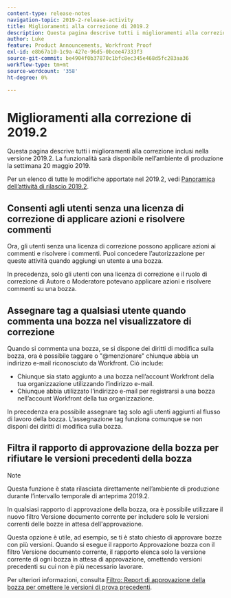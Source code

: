 ```yaml
---
content-type: release-notes
navigation-topic: 2019-2-release-activity
title: Miglioramenti alla correzione di 2019.2
description: Questa pagina descrive tutti i miglioramenti alla correzione inclusi nella versione 2019.2. La funzionalità sarà disponibile nell’ambiente di produzione la settimana 20 maggio 2019.
author: Luke
feature: Product Announcements, Workfront Proof
exl-id: e8b67a10-1c9a-427e-96d5-0bcee47333f3
source-git-commit: be4904f0b37870c1bfc8ec345e468d5fc283aa36
workflow-type: tm+mt
source-wordcount: '358'
ht-degree: 0%

---
```


# Miglioramenti alla correzione di 2019.2

Questa pagina descrive tutti i miglioramenti alla correzione inclusi nella versione 2019.2. La funzionalità sarà disponibile nell’ambiente di produzione la settimana 20 maggio 2019.

Per un elenco di tutte le modifiche apportate nel 2019.2, vedi [Panoramica dell’attività di rilascio 2019.2](../../../../product-announcements/product-releases/quarterly-release-archive/2019.2-release-activity/2019.2-release-activity-overview.md).

## Consenti agli utenti senza una licenza di correzione di applicare azioni e risolvere commenti

Ora, gli utenti senza una licenza di correzione possono applicare azioni ai commenti e risolvere i commenti. Puoi concedere l’autorizzazione per queste attività quando aggiungi un utente a una bozza.

In precedenza, solo gli utenti con una licenza di correzione e il ruolo di correzione di Autore o Moderatore potevano applicare azioni e risolvere commenti su una bozza.

## Assegnare tag a qualsiasi utente quando commenta una bozza nel visualizzatore di correzione

Quando si commenta una bozza, se si dispone dei diritti di modifica sulla bozza, ora è possibile taggare o &quot;@menzionare&quot; chiunque abbia un indirizzo e-mail riconosciuto da Workfront. Ciò include:

* Chiunque sia stato aggiunto a una bozza nell’account Workfront della tua organizzazione utilizzando l’indirizzo e-mail.
* Chiunque abbia utilizzato l’indirizzo e-mail per registrarsi a una bozza nell’account Workfront della tua organizzazione.

In precedenza era possibile assegnare tag solo agli utenti aggiunti al flusso di lavoro della bozza. L’assegnazione tag funziona comunque se non disponi dei diritti di modifica sulla bozza.

## Filtra il rapporto di approvazione della bozza per rifiutare le versioni precedenti della bozza

>[!NOTE]
>
>Questa funzione è stata rilasciata direttamente nell’ambiente di produzione durante l’intervallo temporale di anteprima 2019.2.

In qualsiasi rapporto di approvazione della bozza, ora è possibile utilizzare il nuovo filtro Versione documento corrente per includere solo le versioni correnti delle bozze in attesa dell&#39;approvazione.

Questa opzione è utile, ad esempio, se ti è stato chiesto di approvare bozze con più versioni. Quando si esegue il rapporto Approvazione bozza con il filtro Versione documento corrente, il rapporto elenca solo la versione corrente di ogni bozza in attesa di approvazione, omettendo versioni precedenti su cui non è più necessario lavorare.

Per ulteriori informazioni, consulta [Filtro: Report di approvazione della bozza per omettere le versioni di prova precedenti](../../../../reports-and-dashboards/reports/custom-view-filter-grouping-samples/filter-proof-approval-report.md).

